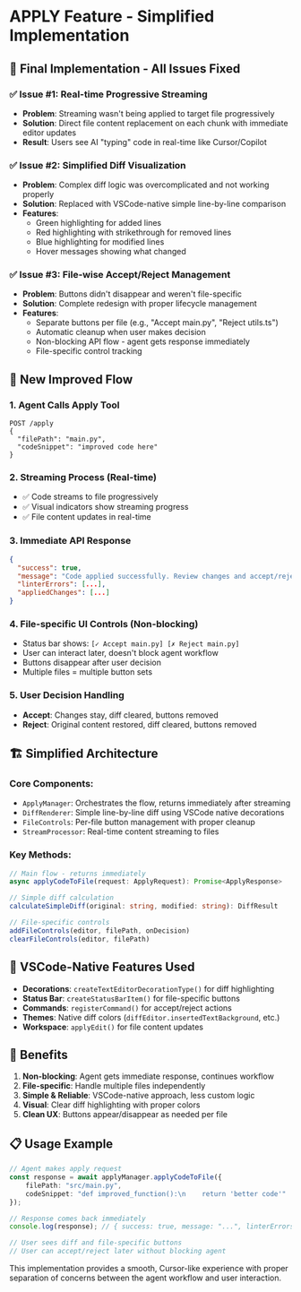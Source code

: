 # APPLY Feature - Simplified Implementation

## 🎯 **Final Implementation - All Issues Fixed**

### **✅ Issue #1: Real-time Progressive Streaming**
- **Problem**: Streaming wasn't being applied to target file progressively
- **Solution**: Direct file content replacement on each chunk with immediate editor updates
- **Result**: Users see AI "typing" code in real-time like Cursor/Copilot

### **✅ Issue #2: Simplified Diff Visualization**  
- **Problem**: Complex diff logic was overcomplicated and not working properly
- **Solution**: Replaced with VSCode-native simple line-by-line comparison
- **Features**: 
  - Green highlighting for added lines
  - Red highlighting with strikethrough for removed lines  
  - Blue highlighting for modified lines
  - Hover messages showing what changed

### **✅ Issue #3: File-wise Accept/Reject Management**
- **Problem**: Buttons didn't disappear and weren't file-specific
- **Solution**: Complete redesign with proper lifecycle management
- **Features**:
  - Separate buttons per file (e.g., "Accept main.py", "Reject utils.ts")
  - Automatic cleanup when user makes decision
  - Non-blocking API flow - agent gets response immediately
  - File-specific control tracking

## 🔄 **New Improved Flow**

### **1. Agent Calls Apply Tool**
```
POST /apply
{
  "filePath": "main.py",
  "codeSnippet": "improved code here"
}
```

### **2. Streaming Process (Real-time)**
- ✅ Code streams to file progressively
- ✅ Visual indicators show streaming progress
- ✅ File content updates in real-time

### **3. Immediate API Response**
```json
{
  "success": true,
  "message": "Code applied successfully. Review changes and accept/reject as needed.",
  "linterErrors": [...],
  "appliedChanges": [...]
}
```

### **4. File-specific UI Controls (Non-blocking)**
- Status bar shows: `[✓ Accept main.py] [✗ Reject main.py]`
- User can interact later, doesn't block agent workflow
- Buttons disappear after user decision
- Multiple files = multiple button sets

### **5. User Decision Handling**
- **Accept**: Changes stay, diff cleared, buttons removed
- **Reject**: Original content restored, diff cleared, buttons removed

## 🏗️ **Simplified Architecture**

### **Core Components:**
- `ApplyManager`: Orchestrates the flow, returns immediately after streaming
- `DiffRenderer`: Simple line-by-line diff using VSCode native decorations  
- `FileControls`: Per-file button management with proper cleanup
- `StreamProcessor`: Real-time content streaming to files

### **Key Methods:**
```typescript
// Main flow - returns immediately
async applyCodeToFile(request: ApplyRequest): Promise<ApplyResponse>

// Simple diff calculation
calculateSimpleDiff(original: string, modified: string): DiffResult

// File-specific controls
addFileControls(editor, filePath, onDecision)
clearFileControls(editor, filePath)
```

## 🎨 **VSCode-Native Features Used**

- **Decorations**: `createTextEditorDecorationType()` for diff highlighting
- **Status Bar**: `createStatusBarItem()` for file-specific buttons
- **Commands**: `registerCommand()` for accept/reject actions  
- **Themes**: Native diff colors (`diffEditor.insertedTextBackground`, etc.)
- **Workspace**: `applyEdit()` for file content updates

## 🚀 **Benefits**

1. **Non-blocking**: Agent gets immediate response, continues workflow
2. **File-specific**: Handle multiple files independently
3. **Simple & Reliable**: VSCode-native approach, less custom logic
4. **Visual**: Clear diff highlighting with proper colors
5. **Clean UX**: Buttons appear/disappear as needed per file

## 📋 **Usage Example**

```typescript
// Agent makes apply request
const response = await applyManager.applyCodeToFile({
    filePath: "src/main.py",
    codeSnippet: "def improved_function():\n    return 'better code'"
});

// Response comes back immediately
console.log(response); // { success: true, message: "...", linterErrors: [] }

// User sees diff and file-specific buttons
// User can accept/reject later without blocking agent
```

This implementation provides a smooth, Cursor-like experience with proper separation of concerns between the agent workflow and user interaction. 